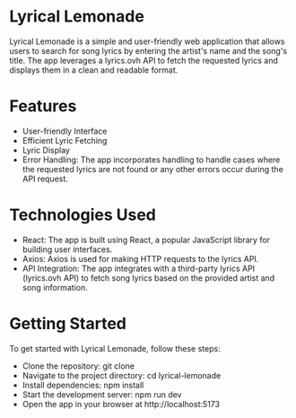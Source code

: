 # Lyrical Lemonade
Lyrical Lemonade is a simple and user-friendly web application that allows users to search for song lyrics by entering the artist's name and the song's title.
The app leverages a lyrics.ovh API to fetch the requested lyrics and displays them in a clean and readable format.
# Features

- User-friendly Interface
- Efficient Lyric Fetching
- Lyric Display
- Error Handling: The app incorporates  handling  to  handle cases where the requested lyrics are not found or any other errors occur during the API request.

# Technologies Used

- React: The app is built using React, a popular JavaScript library for building user interfaces.
- Axios: Axios is used for making HTTP requests to the lyrics API.
- API Integration: The app integrates with a third-party lyrics API (lyrics.ovh API) to fetch song lyrics based on the provided artist and song information.

# Getting Started
To get started with Lyrical Lemonade, follow these steps:

- Clone the repository: git clone 
- Navigate to the project directory: cd lyrical-lemonade
- Install dependencies: npm install
- Start the development server: npm run dev
- Open the app in your browser at http://localhost:5173
